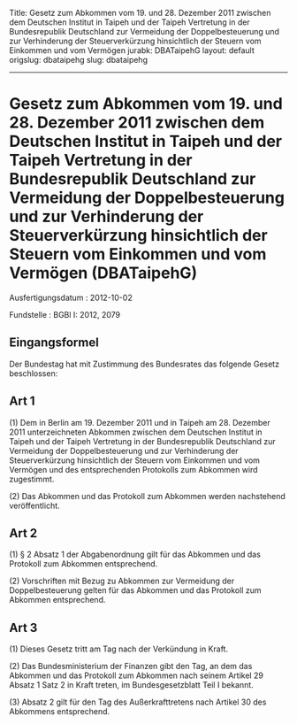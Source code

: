 Title: Gesetz zum Abkommen vom 19. und 28. Dezember 2011 zwischen dem Deutschen Institut
  in Taipeh und der Taipeh Vertretung in der Bundesrepublik Deutschland zur Vermeidung
  der Doppelbesteuerung und zur Verhinderung der Steuerverkürzung hinsichtlich der
  Steuern vom Einkommen und vom Vermögen
jurabk: DBATaipehG
layout: default
origslug: dbataipehg
slug: dbataipehg

---

# Gesetz zum Abkommen vom 19. und 28. Dezember 2011 zwischen dem Deutschen Institut in Taipeh und der Taipeh Vertretung in der Bundesrepublik Deutschland zur Vermeidung der Doppelbesteuerung und zur Verhinderung der Steuerverkürzung hinsichtlich der Steuern vom Einkommen und vom Vermögen (DBATaipehG)

Ausfertigungsdatum
:   2012-10-02

Fundstelle
:   BGBl I: 2012, 2079


## Eingangsformel

Der Bundestag hat mit Zustimmung des Bundesrates das folgende Gesetz
beschlossen:


## Art 1

(1) Dem in Berlin am 19. Dezember 2011 und in Taipeh am 28. Dezember
2011 unterzeichneten Abkommen zwischen dem Deutschen Institut in
Taipeh und der Taipeh Vertretung in der Bundesrepublik Deutschland zur
Vermeidung der Doppelbesteuerung und zur Verhinderung der
Steuerverkürzung hinsichtlich der Steuern vom Einkommen und vom
Vermögen und des entsprechenden Protokolls zum Abkommen wird
zugestimmt.

(2) Das Abkommen und das Protokoll zum Abkommen werden nachstehend
veröffentlicht.


## Art 2

(1) § 2 Absatz 1 der Abgabenordnung gilt für das Abkommen und das
Protokoll zum Abkommen entsprechend.

(2) Vorschriften mit Bezug zu Abkommen zur Vermeidung der
Doppelbesteuerung gelten für das Abkommen und das Protokoll zum
Abkommen entsprechend.


## Art 3

(1) Dieses Gesetz tritt am Tag nach der Verkündung in Kraft.

(2) Das Bundesministerium der Finanzen gibt den Tag, an dem das
Abkommen und das Protokoll zum Abkommen nach seinem Artikel 29 Absatz
1 Satz 2 in Kraft treten, im Bundesgesetzblatt Teil I bekannt.

(3) Absatz 2 gilt für den Tag des Außerkrafttretens nach Artikel 30
des Abkommens entsprechend.

